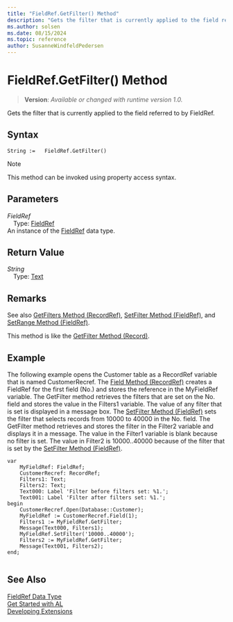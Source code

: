 ```yaml
---
title: "FieldRef.GetFilter() Method"
description: "Gets the filter that is currently applied to the field referred to by FieldRef."
ms.author: solsen
ms.date: 08/15/2024
ms.topic: reference
author: SusanneWindfeldPedersen
---
```

[//]: # (START>DO_NOT_EDIT)
[//]: # (IMPORTANT:Do not edit any of the content between here and the END>DO_NOT_EDIT.)
[//]: # (Any modifications should be made in the .xml files in the ModernDev repo.)
# FieldRef.GetFilter() Method
> **Version**: _Available or changed with runtime version 1.0._

Gets the filter that is currently applied to the field referred to by FieldRef.


## Syntax
```AL
String :=   FieldRef.GetFilter()
```
> [!NOTE]
> This method can be invoked using property access syntax.
## Parameters
*FieldRef*  
&emsp;Type: [FieldRef](fieldref-data-type.md)  
An instance of the [FieldRef](fieldref-data-type.md) data type.  

## Return Value
*String*  
&emsp;Type: [Text](../text/text-data-type.md)  



[//]: # (IMPORTANT: END>DO_NOT_EDIT)

## Remarks

See also [GetFilters Method \(RecordRef\)](../../methods-auto/recordref/recordref-getfilters-method.md), [SetFilter Method \(FieldRef\)](../../methods-auto/fieldref/fieldref-setfilter-method.md), and [SetRange Method \(FieldRef\)](../../methods-auto/fieldref/fieldref-setrange-method.md).  
  
This method is like the [GetFilter Method \(Record\)](../../methods-auto/record/record-getfilter-method.md).  
  
## Example

The following example opens the Customer table as a RecordRef variable that is named CustomerRecref. The [Field Method \(RecordRef\)](../../methods-auto/recordref/recordref-field-method.md) creates a FieldRef for the first field \(No.\) and stores the reference in the MyFieldRef variable. The GetFilter method retrieves the filters that are set on the No. field and stores the value in the Filters1 variable. The value of any filter that is set is displayed in a message box. The [SetFilter Method \(FieldRef\)](../../methods-auto/fieldref/fieldref-setfilter-method.md) sets the filter that selects records from 10000 to 40000 in the No. field. The GetFilter method retrieves and stores the filter in the Filter2 variable and displays it in a message. The value in the Filter1 variable is blank because no filter is set. The value in Filter2 is 10000..40000 because of the filter that is set by the [SetFilter Method \(FieldRef\)](../../methods-auto/fieldref/fieldref-setfilter-method.md). 
 
```al
var
    MyFieldRef: FieldRef;
    CustomerRecref: RecordRef;
    Filters1: Text;
    Filters2: Text;
    Text000: Label 'Filter before filters set: %1.';
    Text001: Label 'Filter after filters set: %1.';
begin
    CustomerRecref.Open(Database::Customer);  
    MyFieldRef := CustomerRecref.Field(1);  
    Filters1 := MyFieldRef.GetFilter;  
    Message(Text000, Filters1);  
    MyFieldRef.SetFilter('10000..40000');  
    Filters2 := MyFieldRef.GetFilter;  
    Message(Text001, Filters2);  
end;
  
```  

## See Also
[FieldRef Data Type](fieldref-data-type.md)  
[Get Started with AL](../../devenv-get-started.md)  
[Developing Extensions](../../devenv-dev-overview.md)